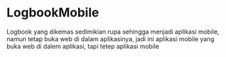 # LogbookMobile
Logbook yang dikemas sedimikian rupa sehingga menjadi aplikasi mobile, namun tetap buka web di dalam aplikasinya, jadi ini aplikasi mobile yang buka web di dalem aplikasi, tapi tetep aplikasi mobile
